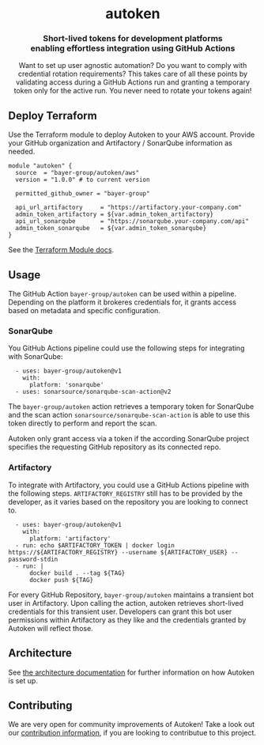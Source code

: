 <div align="center">
<h1 align="center">autoken</h1>
<h3 align="center">Short-lived tokens for development platforms</br> enabling effortless integration using GitHub Actions</h3>
    
Want to set up user agnostic automation? Do you want to comply with credential rotation requirements? This takes care of all these points by validating access during a GitHub Actions run and granting a temporary token only for the active run. You never need to rotate your tokens again! 
</div>

## Deploy Terraform

Use the Terraform module to deploy Autoken to your AWS account. Provide your GitHub organization and Artifactory / SonarQube information as needed.

```
module "autoken" {
  source  = "bayer-group/autoken/aws"
  version = "1.0.0" # to current version

  permitted_github_owner = "bayer-group"

  api_url_artifactory     = "https://artifactory.your-company.com"
  admin_token_artifactory = ${var.admin_token_artifactory}
  api_url_sonarqube       = "https://sonarqube.your-company.com/api"
  admin_token_sonarqube   = ${var.admin_token_sonarqube}
}
```

See the [Terraform Module docs](docs/terraform.md).

## Usage

The GitHub Action `bayer-group/autoken` can be used within a pipeline. Depending on the platform it brokeres credentials for, it grants access based on metadata and specific configuration.

### SonarQube

You GitHub Actions pipeline could use the following steps for integrating with SonarQube:

```
  - uses: bayer-group/autoken@v1
    with:
      platform: 'sonarqube'
  - uses: sonarsource/sonarqube-scan-action@v2
```

The `bayer-group/autoken` action retrieves a temporary token for SonarQube and the scan action `sonarsource/sonarqube-scan-action` is able to use this token directly to perform and report the scan.

Autoken only grant access via a token if the according SonarQube project specifies the requesting GitHub repository as its connected repo.

### Artifactory

To integrate with Artifactory, you could use a GitHub Actions pipeline with the following steps. `ARTIFACTORY_REGISTRY` still has to be provided by the developer, as it varies based on the repository you are looking to connect to.

```
  - uses: bayer-group/autoken@v1
    with:
      platform: 'artifactory'
  - run: echo $ARTIFACTORY_TOKEN | docker login https://${ARTIFACTORY_REGISTRY} --username ${ARTIFACTORY_USER} --password-stdin
  - run: |
      docker build . --tag ${TAG}
      docker push ${TAG}
```

For every GitHub Repository, `bayer-group/autoken` maintains a transient bot user in Artifactory. Upon calling the action, autoken retrieves short-lived credentials for this transient user. Developers can grant this bot user permissions within Artifactory as they like and the credentials granted by Autoken will reflect those.

## Architecture

See [the architecture documentation](architecture.md) for further information on how Autoken is set up.

## Contributing

We are very open for community improvements of Autoken!
Take a look out our [contribution information](CONTRIBUTING.md), if you are looking to contributue to this project.
